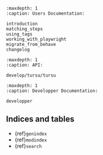 ```{include} ../../README.md

```


```{toctree}
:maxdepth: 1
:caption: Users Documentation:

introduction
matching_steps
using_tags
working_with_playwright
migrate_from_behave
changelog
```

```{toctree}
:maxdepth: 1
:caption: API:

develop/tursu/tursu
```

```{toctree}
:maxdepth: 1
:caption: Developper Documentation:

developper
```

## Indices and tables

- {ref}`genindex`
- {ref}`modindex`
- {ref}`search`
